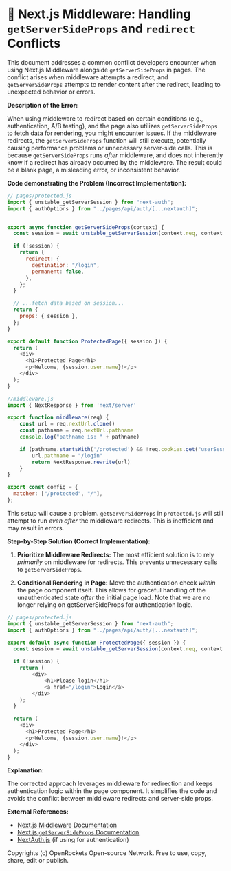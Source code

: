 # 🐞 Next.js Middleware: Handling `getServerSideProps` and `redirect` Conflicts


This document addresses a common conflict developers encounter when using Next.js Middleware alongside `getServerSideProps` in pages.  The conflict arises when middleware attempts a redirect, and `getServerSideProps` attempts to render content after the redirect, leading to unexpected behavior or errors.

**Description of the Error:**

When using middleware to redirect based on certain conditions (e.g., authentication, A/B testing), and the page also utilizes `getServerSideProps` to fetch data for rendering,  you might encounter issues. If the middleware redirects, the `getServerSideProps` function will still execute, potentially causing performance problems or unnecessary server-side calls.  This is because `getServerSideProps` runs *after* middleware, and does not inherently know if a redirect has already occurred by the middleware.  The result could be a blank page, a misleading error, or inconsistent behavior.


**Code demonstrating the Problem (Incorrect Implementation):**

```javascript
// pages/protected.js
import { unstable_getServerSession } from "next-auth";
import { authOptions } from "../pages/api/auth/[...nextauth]";


export async function getServerSideProps(context) {
  const session = await unstable_getServerSession(context.req, context.res, authOptions);

  if (!session) {
    return {
      redirect: {
        destination: "/login",
        permanent: false,
      },
    };
  }

  // ...fetch data based on session...
  return {
    props: { session },
  };
}

export default function ProtectedPage({ session }) {
  return (
    <div>
      <h1>Protected Page</h1>
      <p>Welcome, {session.user.name}!</p>
    </div>
  );
}
```

```javascript
//middleware.js
import { NextResponse } from 'next/server'

export function middleware(req) {
    const url = req.nextUrl.clone()
    const pathname = req.nextUrl.pathname
    console.log("pathname is: " + pathname)

    if (pathname.startsWith('/protected') && !req.cookies.get("userSession")){ //Simulate Authentication
        url.pathname = "/login"
        return NextResponse.rewrite(url)
    }
}

export const config = {
  matcher: ["/protected", "/"],
};

```

This setup will cause a problem. `getServerSideProps` in `protected.js` will still attempt to run *even after* the middleware redirects.  This is inefficient and may result in errors.


**Step-by-Step Solution (Correct Implementation):**


1. **Prioritize Middleware Redirects:** The most efficient solution is to rely *primarily* on middleware for redirects.  This prevents unnecessary calls to `getServerSideProps`.

2. **Conditional Rendering in Page:**  Move the authentication check *within* the page component itself. This allows for graceful handling of the unauthenticated state *after* the initial page load.  Note that we are no longer relying on getServerSideProps for authentication logic.


```javascript
// pages/protected.js
import { unstable_getServerSession } from "next-auth";
import { authOptions } from "../pages/api/auth/[...nextauth]";

export default async function ProtectedPage({ session }) {
  const session = await unstable_getServerSession(context.req, context.res, authOptions);

  if (!session) {
    return (
        <div>
            <h1>Please login</h1>
            <a href="/login">Login</a>
        </div>
    );
  }

  return (
    <div>
      <h1>Protected Page</h1>
      <p>Welcome, {session.user.name}!</p>
    </div>
  );
}

```

**Explanation:**

The corrected approach leverages middleware for redirection and keeps authentication logic within the page component. It simplifies the code and avoids the conflict between middleware redirects and server-side props.

**External References:**

* [Next.js Middleware Documentation](https://nextjs.org/docs/app/building-your-application/routing/middleware)
* [Next.js `getServerSideProps` Documentation](https://nextjs.org/docs/basic-features/data-fetching/get-server-side-props)
* [NextAuth.js](https://next-auth.js.org/) (if using for authentication)


Copyrights (c) OpenRockets Open-source Network. Free to use, copy, share, edit or publish.

